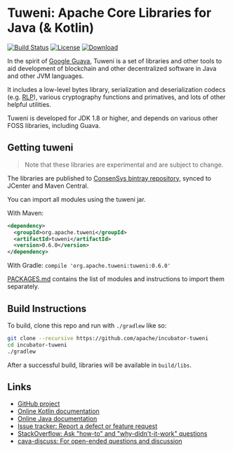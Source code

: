 # Tuweni: Apache Core Libraries for Java (& Kotlin)

[![Build Status](https://circleci.com/gh/ConsenSys/cava.svg?style=shield&circle-token=440c81af8cae3c059b516a8e375471258d7e0229)](https://circleci.com/gh/ConsenSys/cava)
[![License](https://img.shields.io/badge/License-Apache%202.0-blue.svg)](https://github.com/ConsenSys/cava/blob/master/LICENSE)
[![Download](https://api.bintray.com/packages/consensys/consensys/cava/images/download.svg?version=0.6.0) ](https://bintray.com/consensys/consensys/cava/0.6.0)

In the spirit of [Google Guava](https://github.com/google/guava/), Tuweni is a set of libraries and other tools to aid development of blockchain and other decentralized software in Java and other JVM languages.

It includes a low-level bytes library, serialization and deserialization codecs (e.g. [RLP](https://github.com/ethereum/wiki/wiki/RLP)), various cryptography functions and primatives, and lots of other helpful utilities.

Tuweni is developed for JDK 1.8 or higher, and depends on various other FOSS libraries, including Guava.

## Getting tuweni

> Note that these libraries are experimental and are subject to change.

The libraries are published to [ConsenSys bintray repository](https://consensys.bintray.com/consensys/), synced to JCenter and Maven Central.

You can import all modules using the tuweni jar.

With Maven:
```xml
<dependency>
  <groupId>org.apache.tuweni</groupId>
  <artifactId>tuweni</artifactId>
  <version>0.6.0</version>
</dependency>
```

With Gradle: `compile 'org.apache.tuweni:tuweni:0.6.0'`

[PACKAGES.md](PACKAGES.md) contains the list of modules and instructions to import them separately.

## Build Instructions

To build, clone this repo and run with `./gradlew` like so:

```sh
git clone --recursive https://github.com/apache/incubator-tuweni
cd incubator-tuweni
./gradlew
```

After a successful build, libraries will be available in `build/libs`.

## Links

- [GitHub project](https://github.com/apache/incubator-tuweni)
- [Online Kotlin documentation](https://consensys.github.io/cava/docs/kotlin/0.6.0/cava)
- [Online Java documentation](https://consensys.github.io/cava/docs/java/0.6.0)
- [Issue tracker: Report a defect or feature request](https://github.com/apache/incubator-tuweni/issues/new)
- [StackOverflow: Ask "how-to" and "why-didn't-it-work" questions](https://stackoverflow.com/questions/ask?tags=cava+java)
- [cava-discuss: For open-ended questions and discussion](http://groups.google.com/group/cava-discuss)
